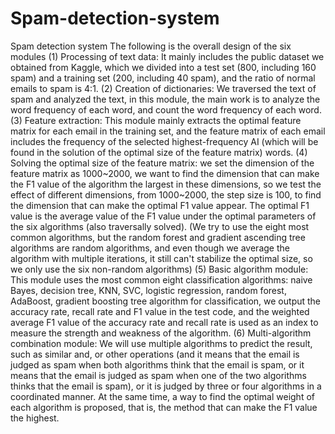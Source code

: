 # Spam-detection-system
Spam detection system
The following is the overall design of the six modules
(1) Processing of text data: It mainly includes the public dataset we obtained from Kaggle, which we divided into a test set (800, including 160 spam) and a training set (200, including 40 spam), and the ratio of normal emails to spam is 4:1.
(2) Creation of dictionaries: We traversed the text of spam and analyzed the text, in this module, the main work is to analyze the word frequency of each word, and count the word frequency of each word.
(3) Feature extraction: This module mainly extracts the optimal feature matrix for each email in the training set, and the feature matrix of each email includes the frequency of the selected highest-frequency AI (which will be found in the solution of the optimal size of the feature matrix) words.
(4) Solving the optimal size of the feature matrix: we set the dimension of the feature matrix as 1000~2000, we want to find the dimension that can make the F1 value of the algorithm the largest in these dimensions, so we test the effect of different dimensions, from 1000~2000, the step size is 100, to find the dimension that can make the optimal F1 value appear. The optimal F1 value is the average value of the F1 value under the optimal parameters of the six algorithms (also traversally solved). (We try to use the eight most common algorithms, but the random forest and gradient ascending tree algorithms are random algorithms, and even though we average the algorithm with multiple iterations, it still can't stabilize the optimal size, so we only use the six non-random algorithms)
(5) Basic algorithm module: This module uses the most common eight classification algorithms: naive Bayes, decision tree, KNN, SVC, logistic regression, random forest, AdaBoost, gradient boosting tree algorithm for classification, we output the accuracy rate, recall rate and F1 value in the test code, and the weighted average F1 value of the accuracy rate and recall rate is used as an index to measure the strength and weakness of the algorithm.
(6) Multi-algorithm combination module: We will use multiple algorithms to predict the result, such as similar and, or other operations (and it means that the email is judged as spam when both algorithms think that the email is spam, or it means that the email is judged as spam when one of the two algorithms thinks that the email is spam), or it is judged by three or four algorithms in a coordinated manner. At the same time, a way to find the optimal weight of each algorithm is proposed, that is, the method that can make the F1 value the highest.
